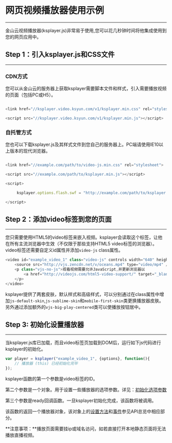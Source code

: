 # 网页视频播放器使用示例

---
金山云视频播放器(ksplayer.js)非常易于使用,您可以花几秒钟时间将他集成使用到您的网页应用中。

## Step 1：引入ksplayer.js和CSS文件

---

### CDN方式

您可以从金山云的服务器上获取ksplayer需要脚本文件和样式，引入需要播放视频的页面（包括PC或H5）。

```js

<link href="//ksplayer.video.ksyun.com/v1/ksplayer.min.css" rel="stylesheet">

<script src="//ksplayer.video.ksyun.com/v1/ksplayer.min.js"></script>

```

### 自托管方式

您也可以下载ksplayer.js及其样式文件到您自己的服务器上。PC端请使用IE10以上版本的现代浏览器。
```js

<link href="//example.com/path/to/video-js.min.css" rel="stylesheet">

<script src="//example.com/path/to/ksplayer.min.js"></script>

<script>

     ksplayer.options.flash.swf = "http://example.com/path/to/ksplayer.swf"

</script>

```

## Step 2：添加video标签到您的页面
---
您只需要使用HTML5的video标签来嵌入视频。ksplayer会读取这个标签，让他在所有主流浏览器中生效（不仅限于那些支持HTML5 video标签的浏览器）。video标签还需要自定义id属性并添加`video-js` class属性。

```js
<video id="example_video_1" class="video-js" controls width="640" height="264" poster=""> 
    <source src="http://vjs.zencdn.net/v/oceans.mp4" type="video/mp4" /> 
    <p class="vjs-no-js">观看视频需要允许JavaScript,并更新浏览器以
        <a href="http://videojs.com/html5-video-support/" target="_blank">支持HTML5视频</a>
    </p> 
</video>
```
ksplayer提供了两套皮肤，默认样式和高级样式，可以分别通过在class属性中增加`js-default-skin`,`js-sublime-skin`和`mobile-first-skin`类更换播放器皮肤。另外通过添加额外的`vjs-big-play-centered`类可以使播放按钮居中。

## Step 3: 初始化设置播放器
---
当ksplayer.js库已加载，而且video标签页加载到DOM后，运行如下js代码进行ksplayer的初始化。

```js   
var player = ksplayer("example_video_1", {options}, function(){         
    // 播放器 (this) 已经初始化完毕   
});
```
ksplayer函数的第一个参数是video标签的ID。

第二个参数是一个对象。用于设置一些播放器的选项参数。详见：[初始化选项参数](options.md)

第三个参数是ready回调函数。一旦ksplayer初始化完成，该函数将被调用。

该函数的返回一个播放器对象，该对象上的[设置方法](api.md)和[事件](event.md)参见API总览中相应部分。


**注意事项：**播放页面需要挂ip或域名访问，如若直接打开本地静态页面将无法播放直播视频。
